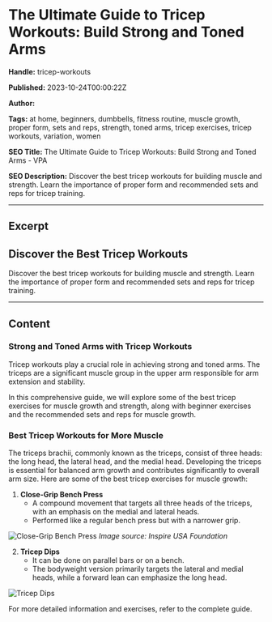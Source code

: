 # The Ultimate Guide to Tricep Workouts: Build Strong and Toned Arms

**Handle:** tricep-workouts

**Published:** 2023-10-24T00:00:22Z

**Author:**  

**Tags:** at home, beginners, dumbbells, fitness routine, muscle growth, proper form, sets and reps, strength, toned arms, tricep exercises, tricep workouts, variation, women

**SEO Title:** The Ultimate Guide to Tricep Workouts: Build Strong and Toned Arms - VPA

**SEO Description:** Discover the best tricep workouts for building muscle and strength. Learn the importance of proper form and recommended sets and reps for tricep training.

---

## Excerpt

## Discover the Best Tricep Workouts

Discover the best tricep workouts for building muscle and strength. Learn the importance of proper form and recommended sets and reps for tricep training.

---

## Content

### Strong and Toned Arms with Tricep Workouts

Tricep workouts play a crucial role in achieving strong and toned arms. The triceps are a significant muscle group in the upper arm responsible for arm extension and stability.

In this comprehensive guide, we will explore some of the best tricep exercises for muscle growth and strength, along with beginner exercises and the recommended sets and reps for muscle growth.

### Best Tricep Workouts for More Muscle

The triceps brachii, commonly known as the triceps, consist of three heads: the long head, the lateral head, and the medial head. Developing the triceps is essential for balanced arm growth and contributes significantly to overall arm size. Here are some of the best tricep exercises for muscle growth:

1. **Close-Grip Bench Press**
   - A compound movement that targets all three heads of the triceps, with an emphasis on the medial and lateral heads.
   - Performed like a regular bench press but with a narrower grip.

![Close-Grip Bench Press](https://i.shgcdn.com/c3034d22-3b62-47dd-be09-19312c6bd7f8/-/format/auto/-/preview/3000x3000/-/quality/lighter/)
*Image source: Inspire USA Foundation*

2. **Tricep Dips**
   - It can be done on parallel bars or on a bench.
   - The bodyweight version primarily targets the lateral and medial heads, while a forward lean can emphasize the long head.

![Tricep Dips](https://i.shgcdn.com/01dfe57f-d8d2-4ed2-ab64-5cb596cf2583/-/format/auto/-/preview/3000x3000/-/quality/lighter/)

For more detailed information and exercises, refer to the complete guide.

